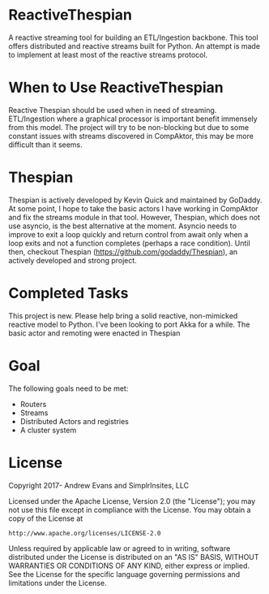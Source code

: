 # ReactiveThespian

A reactive streaming tool for building an ETL/Ingestion backbone. This tool offers distributed and reactive streams built for Python. An attempt is made to implement at least most of the reactive streams protocol. 

# When to Use ReactiveThespian

Reactive Thespian should be used when in need of streaming. ETL/Ingestion where a graphical processor is important benefit immensely from this model. The project will try to be non-blocking but due to some constant issues with streams discovered in CompAktor, this may be more difficult than it seems.

# Thespian

Thespian is actively developed by Kevin Quick and maintained by GoDaddy. At some point, I hope to take the basic actors I have working in CompAktor and fix the streams module in that tool. However, Thespian, which does not use asyncio, is the best alternative at the moment. Asyncio needs to improve to exit a loop quickly and return control from await only when a loop exits and not a function completes (perhaps a race condition). Until then, checkout Thespian (https://github.com/godaddy/Thespian), an actively developed and strong project.

# Completed Tasks

This project is new. Please help bring a solid reactive, non-mimicked reactive model to Python. I've been looking to port Akka for a while. The basic actor and remoting were enacted in Thespian

# Goal

The following goals need to be met:

- Routers
- Streams
- Distributed Actors and registries
- A cluster system

# License

Copyright 2017- Andrew Evans and SimplrInsites, LLC

Licensed under the Apache License, Version 2.0 (the "License");
you may not use this file except in compliance with the License.
You may obtain a copy of the License at

    http://www.apache.org/licenses/LICENSE-2.0

Unless required by applicable law or agreed to in writing, software
distributed under the License is distributed on an "AS IS" BASIS,
WITHOUT WARRANTIES OR CONDITIONS OF ANY KIND, either express or implied.
See the License for the specific language governing permissions and
limitations under the License.


